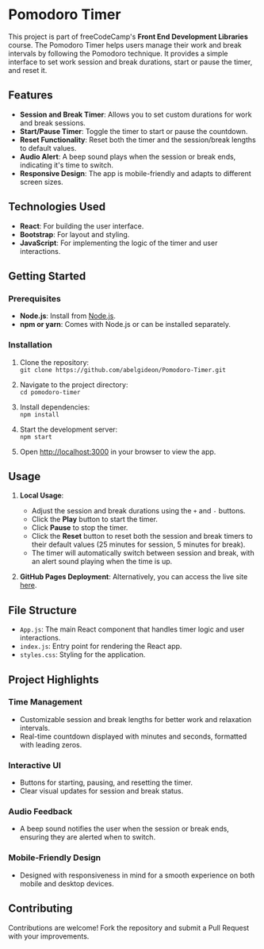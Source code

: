 # Pomodoro Timer

This project is part of freeCodeCamp's **Front End Development Libraries** course. The Pomodoro Timer helps users manage their work and break intervals by following the Pomodoro technique. It provides a simple interface to set work session and break durations, start or pause the timer, and reset it.

## Features

- **Session and Break Timer**: Allows you to set custom durations for work and break sessions.
- **Start/Pause Timer**: Toggle the timer to start or pause the countdown.
- **Reset Functionality**: Reset both the timer and the session/break lengths to default values.
- **Audio Alert**: A beep sound plays when the session or break ends, indicating it's time to switch.
- **Responsive Design**: The app is mobile-friendly and adapts to different screen sizes.

## Technologies Used

- **React**: For building the user interface.
- **Bootstrap**: For layout and styling.
- **JavaScript**: For implementing the logic of the timer and user interactions.

## Getting Started

### Prerequisites

- **Node.js**: Install from [Node.js](https://nodejs.org/).
- **npm or yarn**: Comes with Node.js or can be installed separately.

### Installation

1. Clone the repository:  
   `git clone https://github.com/abelgideon/Pomodoro-Timer.git`

2. Navigate to the project directory:  
   `cd pomodoro-timer`

3. Install dependencies:  
   `npm install`

4. Start the development server:  
   `npm start`

5. Open [http://localhost:3000](http://localhost:3000) in your browser to view the app.

## Usage

1. **Local Usage**:
    - Adjust the session and break durations using the `+` and `-` buttons.
    - Click the **Play** button to start the timer.
    - Click **Pause** to stop the timer.
    - Click the **Reset** button to reset both the session and break timers to their default values (25 minutes for session, 5 minutes for break).
    - The timer will automatically switch between session and break, with an alert sound playing when the time is up.

2. **GitHub Pages Deployment**: 
    Alternatively, you can access the live site [here](https://abelgideon.github.io/Pomodoro-Timer/).

## File Structure

- `App.js`: The main React component that handles timer logic and user interactions.
- `index.js`: Entry point for rendering the React app.
- `styles.css`: Styling for the application.

## Project Highlights

### Time Management

- Customizable session and break lengths for better work and relaxation intervals.
- Real-time countdown displayed with minutes and seconds, formatted with leading zeros.

### Interactive UI

- Buttons for starting, pausing, and resetting the timer.
- Clear visual updates for session and break status.

### Audio Feedback

- A beep sound notifies the user when the session or break ends, ensuring they are alerted when to switch.

### Mobile-Friendly Design

- Designed with responsiveness in mind for a smooth experience on both mobile and desktop devices.

## Contributing

Contributions are welcome! Fork the repository and submit a Pull Request with your improvements.